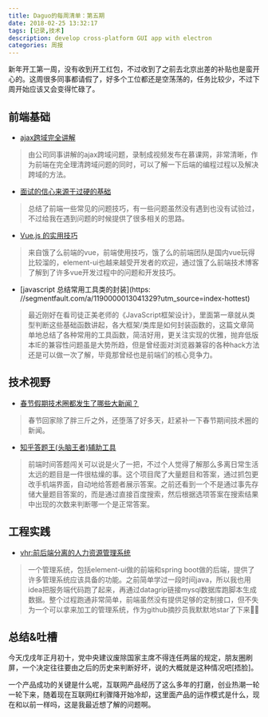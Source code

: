```yaml
---
title: Daguo的每周清单：第五期
date: 2018-02-25 13:32:17
tags: [记录,技术]
description: develop cross-platform GUI app with electron
categories: 周报
---
```


新年开工第一周，没有收到开工红包，不过收到了之前去北京出差的补贴也是蛮开心的。这周很多同事都请假了，好多个工位都还是空荡荡的，任务比较少，不过下周开始应该又会变得忙碌了。

<!--more-->

## 前端基础
- [ajax跨域完全讲解](https://zhuanlan.zhihu.com/p/33819883?utm_source=wechat_session&utm_medium=social)
> 由公司同事讲解的ajax跨域问题，录制成视频发布在慕课网，非常清晰，作为前端在完全理清跨域问题的同时，可以了解一下后端的编程过程以及解决跨域的方法。

- [面试的信心来源于过硬的基础](https://segmentfault.com/a/1190000013331105?utm_source=index-hottest)
> 总结了前端一些常见的问题技巧，有一些问题虽然没有遇到也没有试验过，不过给我在遇到问题的时候提供了很多相关的思路。

- [Vue.js 的实用技巧](https://zhuanlan.zhihu.com/p/25589193?utm_source=wechat_session&utm_medium=social)
> 来自饿了么前端的vue，前端使用技巧，饿了么的前端团队是国内vue玩得比较溜的，element-ui也越来越受开发者的欢迎，通过饿了么前端技术博客了解到了许多vue开发过程中的问题和开发技巧。

- [javascript 总结常用工具类的封装](https: //segmentfault.com/a/1190000013041329?utm_source=index-hottest)
> 最近刚好在看司徒正美老师的《JavaScript框架设计》，里面第一章就从类型判断这些基础函数讲起，各大框架/类库是如何封装函数的，这篇文章简单地总结了各种常用的工具函数，简洁好用，更关注实现的优雅，抛弃低版本IE的兼容性问题虽是大势所趋，但是曾经面对浏览器兼容的各种hack方法还是可以做一次了解，毕竟那曾经也是前端们的核心竞争力。

## 技术视野

- [春节假期技术圈都发生了哪些大新闻？](https://mp.weixin.qq.com/s?__biz=MjM5MDE0Mjc4MA==&mid=2651001305&idx=1&sn=1593b0a727a2f62de331165096274ff7&chksm=bdbee98a8ac9609c932ccce1f760514bfc7903a0f6538c2e9834a7ea2f67d92f36409ebfe204&mpshare=1&scene=1&srcid=0222RzGyi3QC71hswU6vmSMd#rd)
> 春节回家除了胖三斤之外，还堕落了好多天，赶紧补一下春节期间技术圈的新闻。

- [知乎答题王(头脑王者)辅助工具](https://github.com/sundy-li/wechat_brain)
> 前端时间答题闯关可以说是火了一把，不过个人觉得了解那么多离日常生活太远的题目是一件很枯燥的事。这个项目爬了大量题目和答案，通过抓包更改手机端界面，自动地给答题者展示答案。之前还看到一个不是通过事先存储大量题目答案的，而是通过直接百度搜索，然后根据选项答案在搜索结果中出现的次数来判断哪一个是正常答案。

## 工程实践
- [vhr:前后端分离的人力资源管理系统](https://github.com/lenve/vhr)
> 一个管理系统，包括element-ui做的前端和spring boot做的后端，提供了许多管理系统应该具备的功能。之前简单学过一段时间java，所以我也用idea把服务端代码跑了起来，再通过datagrip链接mysql数据库跑脚本生成数据。整个过程跑通非常简单，前端虽然没有提供足够的定制接口，但不失为一个可以拿来加工的管理系统，作为github摘抄员我默默地star了下来

## 总结&吐槽
今天戊戌年正月初十，党中央建议废除国家主席不得连任两届的规定，朋友圈刷屏，一个决定往往要由之后的历史来判断好坏，说的大概就是这种情况吧[捂脸]。

一个产品成功的关键是什么呢，互联网产品经历了这么多年的打磨，创业热潮一轮一轮下来，随着现在互联网红利骤降开始冷却，这里面产品的运作模式是什么，现在和以前一样吗，这是我最近想了解的问题啊。








